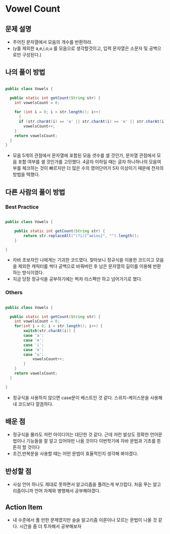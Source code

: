# Vowel Count

## 문제 설명

*   주어진 문자열에서 모음의 개수를 반환하라.
*   (y를 제외한 a,e,i,o,u 를 모음으로 생각할것이고, 입력 문자열은 소문자 및 공백으로만 구성된다.)

## 나의 풀이 방법

```java

public class Vowels {

  public static int getCount(String str) {
    int vowelsCount = 0;
    
    for (int i = 0; i < str.length(); i++)
      {
      if (str.charAt(i) == 'a' || str.charAt(i) == 'e' || str.charAt(i) == 'i' || str.charAt(i) == 'o' || str.charAt(i) == 'u')
        vowelsCount++;
    }
    return vowelsCount;
  }
}
```

*   모음 5개의 관점에서 문자열에 포함된 모음 갯수를 셀 것인가, 문자열 관점에서 모음 포함 여부를 셀 것인가를 고민했다. 4글자 이하일 때는 글자 하나하나의 모음여부를 체크하는 것이 빠르지만 더 많은 수의 영어단어가 5자 이상이기 때문에 전자의 방법을 택했다.


## 다른 사람의 풀이 방법

### Best Practice

```java

public class Vowels {

    public static int getCount(String str) {
        return str.replaceAll("(?i)[^aeiou]", "").length();
    }

}
```

*   자바 초보자인 나에게는 기괴한 코드였다. 찾아보니 정규식을 이용한 코드이고 모음을 제외한 캐릭터를 싹다 공백으로 바꿔버린 후 남은 문자열의 길이를 이용해 반환하는 방식이였다.
*   지금 당장 정규식을 공부하기에는 벅차 리스펙만 하고 넘어가기로 했다.

### Others

```java

public class Vowels {

  public static int getCount(String str) {
    int vowelsCount = 0;
    for(int i = 0; i < str.length(); i++) {
        switch(str.charAt(i)) {
        case 'a':
        case 'e':
        case 'i':
        case 'o':
        case 'u':
            vowelsCount++;
        }
    }
    return vowelsCount;
  }

}
```

*   정규식을 사용하지 않으면 case문이 베스트인 것 같다. 스위치-케이스문을 사용해 내 코드보다 깔끔하다.


## 배운 점

*   정규식을 몰라도 저런 아이디어는 대단한 것 같다. 근데 저런 발상도 정확한 언어문법이나 기능들을 잘 알고 있어야만 나올 것이다 이번학기에 자바 문법과 기초를 튼튼히 할 것이다
*   조건,반복문을 사용할 때는 어떤 문법이 효율적인지 생각해 봐야겠다.

## 반성할 점

*   사실 언어 하나도 제대로 못하면서 알고리즘을 풀려는게 부끄럽다. 처음 푸는 알고리즘이니까 언어 자체와 병행해서 공부해야겠다.


## Action Item

*   내 수준에서 풀 만한 문제였지만 슬슬 알고리즘 이론이나 모르는 문법이 나올 것 같다. 시간을 좀 더 투자해서 공부해보자
